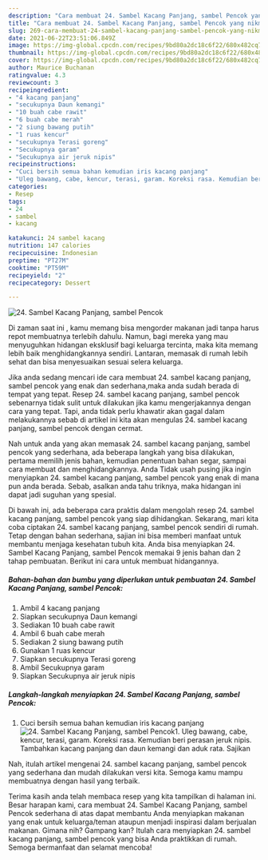 ```yaml
---
description: "Cara membuat 24. Sambel Kacang Panjang, sambel Pencok yang nikmat Untuk Jualan"
title: "Cara membuat 24. Sambel Kacang Panjang, sambel Pencok yang nikmat Untuk Jualan"
slug: 269-cara-membuat-24-sambel-kacang-panjang-sambel-pencok-yang-nikmat-untuk-jualan
date: 2021-06-22T23:51:06.849Z
image: https://img-global.cpcdn.com/recipes/9bd80a2dc18c6f22/680x482cq70/24-sambel-kacang-panjang-sambel-pencok-foto-resep-utama.jpg
thumbnail: https://img-global.cpcdn.com/recipes/9bd80a2dc18c6f22/680x482cq70/24-sambel-kacang-panjang-sambel-pencok-foto-resep-utama.jpg
cover: https://img-global.cpcdn.com/recipes/9bd80a2dc18c6f22/680x482cq70/24-sambel-kacang-panjang-sambel-pencok-foto-resep-utama.jpg
author: Maurice Buchanan
ratingvalue: 4.3
reviewcount: 3
recipeingredient:
- "4 kacang panjang"
- "secukupnya Daun kemangi"
- "10 buah cabe rawit"
- "6 buah cabe merah"
- "2 siung bawang putih"
- "1 ruas kencur"
- "secukupnya Terasi goreng"
- "Secukupnya garam"
- "Secukupnya air jeruk nipis"
recipeinstructions:
- "Cuci bersih semua bahan kemudian iris kacang panjang"
- "Uleg bawang, cabe, kencur, terasi, garam. Koreksi rasa. Kemudian beri perasan jeruk nipis. Tambahkan kacang panjang dan daun kemangi dan aduk rata. Sajikan"
categories:
- Resep
tags:
- 24
- sambel
- kacang

katakunci: 24 sambel kacang 
nutrition: 147 calories
recipecuisine: Indonesian
preptime: "PT27M"
cooktime: "PT59M"
recipeyield: "2"
recipecategory: Dessert

---
```



![24. Sambel Kacang Panjang, sambel Pencok](https://img-global.cpcdn.com/recipes/9bd80a2dc18c6f22/680x482cq70/24-sambel-kacang-panjang-sambel-pencok-foto-resep-utama.jpg)

Di zaman  saat ini , kamu memang bisa mengorder makanan jadi tanpa harus repot membuatnya terlebih dahulu. Namun, bagi mereka yang mau menyuguhkan hidangan eksklusif bagi keluarga tercinta, maka kita memang lebih baik menghidangkannya sendiri. Lantaran, memasak di rumah lebih sehat dan bisa menyesuaikan sesuai selera keluarga.

Jika anda sedang mencari ide cara membuat 24. sambel kacang panjang, sambel pencok yang enak dan sederhana,maka anda sudah berada di tempat yang tepat. Resep 24. sambel kacang panjang, sambel pencok  sebenarnya tidak sulit untuk dilakukan jika kamu mengerjakannya dengan cara yang tepat. Tapi, anda tidak perlu khawatir akan gagal dalam melakukannya 
sebab di artikel ini kita akan mengulas 24. sambel kacang panjang, sambel pencok dengan cermat.  



Nah untuk anda yang akan memasak 24. sambel kacang panjang, sambel pencok yang sederhana, ada beberapa langkah yang bisa dilakukan, pertama memilih jenis bahan, kemudian penentuan bahan segar, sampai cara membuat dan menghidangkannya. Anda Tidak usah pusing jika ingin menyiapkan 24. sambel kacang panjang, sambel pencok yang enak di mana pun anda berada. Sebab, asalkan anda  tahu triknya, maka hidangan ini dapat jadi suguhan yang spesial.

Di bawah ini, ada beberapa cara praktis  dalam mengolah resep 24. sambel kacang panjang, sambel pencok yang siap dihidangkan. Sekarang, mari kita coba ciptakan 24. sambel kacang panjang, sambel pencok sendiri di rumah. Tetap dengan bahan sederhana, sajian ini bisa memberi manfaat untuk membantu menjaga kesehatan tubuh kita. Anda bisa menyiapkan 24. Sambel Kacang Panjang, sambel Pencok memakai 9 jenis bahan dan 2 tahap pembuatan. Berikut ini cara untuk membuat hidangannya.

<!--inarticleads1-->

##### Bahan-bahan dan bumbu yang diperlukan untuk pembuatan 24. Sambel Kacang Panjang, sambel Pencok:

1. Ambil 4 kacang panjang
1. Siapkan secukupnya Daun kemangi
1. Sediakan 10 buah cabe rawit
1. Ambil 6 buah cabe merah
1. Sediakan 2 siung bawang putih
1. Gunakan 1 ruas kencur
1. Siapkan secukupnya Terasi goreng
1. Ambil Secukupnya garam
1. Siapkan Secukupnya air jeruk nipis




<!--inarticleads2-->

##### Langkah-langkah menyiapkan 24. Sambel Kacang Panjang, sambel Pencok:

1. Cuci bersih semua bahan kemudian iris kacang panjang
<img src="https://img-global.cpcdn.com/steps/c08843f42ab18042/160x128cq70/24-sambel-kacang-panjang-sambel-pencok-langkah-memasak-1-foto.jpg" alt="24. Sambel Kacang Panjang, sambel Pencok">1. Uleg bawang, cabe, kencur, terasi, garam. Koreksi rasa. Kemudian beri perasan jeruk nipis. Tambahkan kacang panjang dan daun kemangi dan aduk rata. Sajikan




Nah, itulah artikel mengenai  24. sambel kacang panjang, sambel pencok  yang sederhana dan mudah dilakukan versi kita. Semoga kamu mampu membuatnya dengan hasil yang terbaik. 

Terima kasih anda telah membaca resep yang kita tampilkan di halaman ini. Besar harapan kami, cara membuat  24. Sambel Kacang Panjang, sambel Pencok sederhana di atas dapat membantu Anda menyiapkan makanan yang enak untuk keluarga/teman ataupun menjadi inspirasi dalam berjualan makanan. Gimana nih? Gampang kan? Itulah cara menyiapkan 24. sambel kacang panjang, sambel pencok yang bisa Anda praktikkan di rumah. Semoga bermanfaat dan selamat mencoba!

